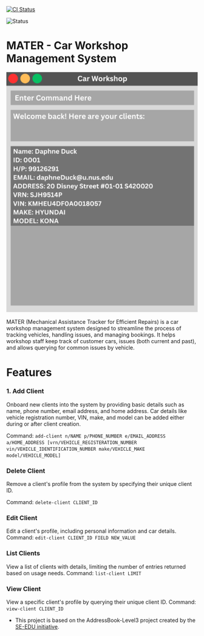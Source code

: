 [![CI Status](https://github.com/AY2425S1-CS2103T-T14-3/tp/workflows/Java%20CI/badge.svg)](https://github.com/AY2425S1-CS2103T-T14-3/tp/actions)

![Status](https://app.codecov.io/gh/AY2425S1-CS2103-T14-3/tp/settings/badge)

# MATER - Car Workshop Management System

![Ui](docs/images/Ui.png)



MATER (Mechanical Assistance Tracker for Efficient Repairs) is a car workshop management system designed to streamline the process of tracking vehicles, handling issues, and managing bookings. It helps workshop staff keep track of customer cars, issues (both current and past), and allows querying for common issues by vehicle.

# Features
### 1. Add Client

Onboard new clients into the system by providing basic details such as name, phone number, email address, and home address. Car details like vehicle registration number, VIN, make, and model can be added either during or after client creation.


Command: `add-client n/NAME p/PHONE_NUMBER e/EMAIL_ADDRESS a/HOME_ADDRESS [vrn/VEHICLE_REGISTERATION_NUMBER vin/VEHICLE_IDENTIFICATION_NUMBER make/VEHICLE_MAKE model/VEHICLE_MODEL]`


### Delete Client

Remove a client's profile from the system by specifying their unique client ID.

Command: `delete-client CLIENT_ID`


### Edit Client

Edit a client's profile, including personal information and car details.
Command: `edit-client CLIENT_ID FIELD NEW_VALUE`
### List Clients

View a list of clients with details, limiting the number of entries returned based on usage needs.
Command: `list-client LIMIT`
### View Client

View a specific client's profile by querying their unique client ID.
Command: `view-client CLIENT_ID`


* This project is based on the AddressBook-Level3 project created by the [SE-EDU initiative](https://se-education.org).

